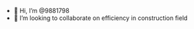 - 👋 Hi, I’m @9881798
- 💞️ I’m looking to collaborate on efficiency in construction field


<!---
9881798/9881798 is a ✨ special ✨ repository because its `README.md` (this file) appears on your GitHub profile.
You can click the Preview link to take a look at your changes.
--->
